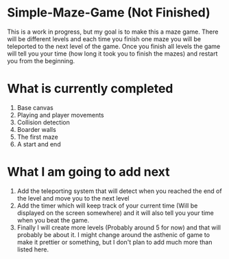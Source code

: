 # Simple-Maze-Game (Not Finished)
This is a work in progress, but my goal is to make this a maze game. There will be different levels and each time you finish one maze you will be teleported to the next level of the game. Once you finish all levels the game will tell you your time (how long it took you to finish the mazes) and restart you from the beginning. 

# What is currently completed
1. Base canvas
2. Playing and player movements
3. Collision detection 
4. Boarder walls 
5. The first maze
6. A start and end 

# What I am going to add next
1. Add the teleporting system that will detect when you reached the end of the level and move you to the next level
2. Add the timer which will keep track of your current time (Will be displayed on the screen somewhere) and it will also tell you your time when you beat the game.
3. Finally I will create more levels (Probably around 5 for now) and that will probably be about it. I might change around the asthenic of game to make it prettier or something, but I don't plan to add much more than listed here. 
